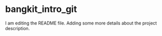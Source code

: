 # bangkit_intro_git
I am editing the README file. Adding some more details about the project description.


